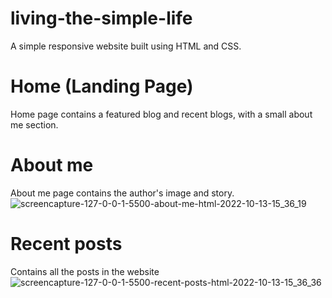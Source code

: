 # living-the-simple-life

A simple responsive website built using HTML and CSS.

# Home (Landing Page)
Home page contains a featured blog and recent blogs, with a small about me section.

# About me 
About me page contains the author's image and story.
![screencapture-127-0-0-1-5500-about-me-html-2022-10-13-15_36_19](https://user-images.githubusercontent.com/57115375/195568924-7b60a633-8aa8-430b-a496-f8938efbef3f.png)

# Recent posts
Contains all the posts in the website
![screencapture-127-0-0-1-5500-recent-posts-html-2022-10-13-15_36_36](https://user-images.githubusercontent.com/57115375/195568944-fc51d81f-5308-460f-85b2-40cffb4d03fb.png)
